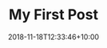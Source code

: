 ---
path: '/blog/first-post'
title: 'My First Post'
date: 2018-11-18T12:33:46+10:00
image: 'services/noun_591323.png'
---